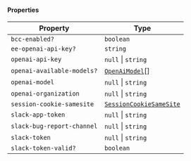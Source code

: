 #### Properties

| Property                                                         | Type                                                           |
| ---------------------------------------------------------------- | -------------------------------------------------------------- |
| <a id="bcc-enabled"></a> `bcc-enabled?`                          | `boolean`                                                      |
| <a id="ee-openai-api-key"></a> `ee-openai-api-key?`              | `string`                                                       |
| <a id="openai-api-key"></a> `openai-api-key`                     | `null` \| `string`                                             |
| <a id="openai-available-models"></a> `openai-available-models?`  | [`OpenAiModel`](./api_html/OpenAiModel.md)\[]                  |
| <a id="openai-model"></a> `openai-model`                         | `null` \| `string`                                             |
| <a id="openai-organization"></a> `openai-organization`           | `null` \| `string`                                             |
| <a id="session-cookie-samesite"></a> `session-cookie-samesite`   | [`SessionCookieSameSite`](./api_html/SessionCookieSameSite.md) |
| <a id="slack-app-token"></a> `slack-app-token`                   | `null` \| `string`                                             |
| <a id="slack-bug-report-channel"></a> `slack-bug-report-channel` | `null` \| `string`                                             |
| <a id="slack-token"></a> `slack-token`                           | `null` \| `string`                                             |
| <a id="slack-token-valid"></a> `slack-token-valid?`              | `boolean`                                                      |
